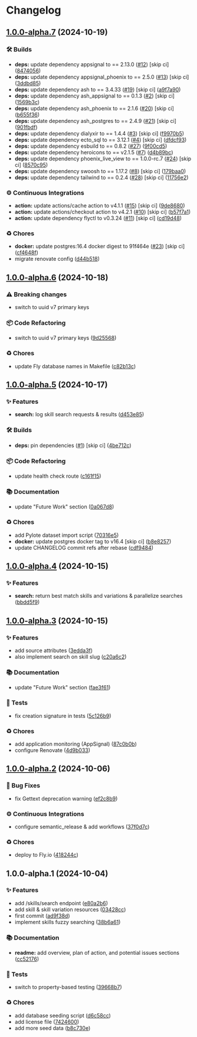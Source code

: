 # Changelog

## [1.0.0-alpha.7](https://github.com/talent-ideal/skill_sanity/compare/v1.0.0-alpha.6...v1.0.0-alpha.7) (2024-10-19)

### 🛠 Builds

* **deps:** update dependency appsignal to == 2.13.0 ([#12](https://github.com/talent-ideal/skill_sanity/issues/12)) [skip ci] ([8474056](https://github.com/talent-ideal/skill_sanity/commit/8474056a570ba15aa16a989a244d9d68d5935509))
* **deps:** update dependency appsignal_phoenix to == 2.5.0 ([#13](https://github.com/talent-ideal/skill_sanity/issues/13)) [skip ci] ([3ddbd85](https://github.com/talent-ideal/skill_sanity/commit/3ddbd855d273e26649a86072b59192eb9121478e))
* **deps:** update dependency ash to == 3.4.33 ([#19](https://github.com/talent-ideal/skill_sanity/issues/19)) [skip ci] ([a9f7a90](https://github.com/talent-ideal/skill_sanity/commit/a9f7a90d18a9ee454d08835eb40562e6590fcbfa))
* **deps:** update dependency ash_appsignal to == 0.1.3 ([#2](https://github.com/talent-ideal/skill_sanity/issues/2)) [skip ci] ([1569b3c](https://github.com/talent-ideal/skill_sanity/commit/1569b3c4424894d1d253e668f405808ff6c5f321))
* **deps:** update dependency ash_phoenix to == 2.1.6 ([#20](https://github.com/talent-ideal/skill_sanity/issues/20)) [skip ci] ([b655f36](https://github.com/talent-ideal/skill_sanity/commit/b655f363cd50791048325836436225b2dd9f5957))
* **deps:** update dependency ash_postgres to == 2.4.9 ([#21](https://github.com/talent-ideal/skill_sanity/issues/21)) [skip ci] ([901fbdf](https://github.com/talent-ideal/skill_sanity/commit/901fbdf084fb99198300dbc5282057c70618dbd0))
* **deps:** update dependency dialyxir to == 1.4.4 ([#3](https://github.com/talent-ideal/skill_sanity/issues/3)) [skip ci] ([f9970b5](https://github.com/talent-ideal/skill_sanity/commit/f9970b57cd3e5119533cd048cdc869833c61da22))
* **deps:** update dependency ecto_sql to == 3.12.1 ([#4](https://github.com/talent-ideal/skill_sanity/issues/4)) [skip ci] ([dfdcf93](https://github.com/talent-ideal/skill_sanity/commit/dfdcf93f8ca2c9c2855119fc620060f8354ca03d))
* **deps:** update dependency esbuild to == 0.8.2 ([#27](https://github.com/talent-ideal/skill_sanity/issues/27)) ([9f00cd5](https://github.com/talent-ideal/skill_sanity/commit/9f00cd51d00442ac5f9984b1e0d002b11a64234a))
* **deps:** update dependency heroicons to == v2.1.5 ([#7](https://github.com/talent-ideal/skill_sanity/issues/7)) ([d4b89bc](https://github.com/talent-ideal/skill_sanity/commit/d4b89bc368dbef4923e8c1f919491bafe00866f4))
* **deps:** update dependency phoenix_live_view to == 1.0.0-rc.7 ([#24](https://github.com/talent-ideal/skill_sanity/issues/24)) [skip ci] ([8570c95](https://github.com/talent-ideal/skill_sanity/commit/8570c954f6d44f2c2c28b4720cda52fc6284166c))
* **deps:** update dependency swoosh to == 1.17.2 ([#8](https://github.com/talent-ideal/skill_sanity/issues/8)) [skip ci] ([179baa0](https://github.com/talent-ideal/skill_sanity/commit/179baa02e890ffecd86e9b5a246dad82b1aff6ad))
* **deps:** update dependency tailwind to == 0.2.4 ([#28](https://github.com/talent-ideal/skill_sanity/issues/28)) [skip ci] ([11756e2](https://github.com/talent-ideal/skill_sanity/commit/11756e202f8ab0fa116aef116b5fc73a80294265))

### ⚙️ Continuous Integrations

* **action:** update actions/cache action to v4.1.1 ([#15](https://github.com/talent-ideal/skill_sanity/issues/15)) [skip ci] ([9de8680](https://github.com/talent-ideal/skill_sanity/commit/9de86809643e483e42b7213b8077346894d3b8b2))
* **action:** update actions/checkout action to v4.2.1 ([#10](https://github.com/talent-ideal/skill_sanity/issues/10)) [skip ci] ([b57f7a1](https://github.com/talent-ideal/skill_sanity/commit/b57f7a1ddd8380ff805de5df47baae95dc625806))
* **action:** update dependency flyctl to v0.3.24 ([#11](https://github.com/talent-ideal/skill_sanity/issues/11)) [skip ci] ([cd19d48](https://github.com/talent-ideal/skill_sanity/commit/cd19d48ea48e8067aab5a7c609e8cbaa303ba7a4))

### ♻️ Chores

* **docker:** update postgres:16.4 docker digest to 91f464e ([#23](https://github.com/talent-ideal/skill_sanity/issues/23)) [skip ci] ([cf4648f](https://github.com/talent-ideal/skill_sanity/commit/cf4648f283c2909d999b7f1f9d19440b757f2089))
* migrate renovate config ([d44b518](https://github.com/talent-ideal/skill_sanity/commit/d44b518a511abd1f43c15e26cce985d7dc462460))

## [1.0.0-alpha.6](https://github.com/talent-ideal/skill_sanity/compare/v1.0.0-alpha.5...v1.0.0-alpha.6) (2024-10-18)

### ⚠ Breaking changes

* switch to uuid v7 primary keys

### 📦 Code Refactoring

* switch to uuid v7 primary keys ([9d25568](https://github.com/talent-ideal/skill_sanity/commit/9d25568989bed736c5dcdf66e100a67574e8ec2c))

### ♻️ Chores

* update Fly database names in Makefile ([c82b13c](https://github.com/talent-ideal/skill_sanity/commit/c82b13c4738a3bbcafe19957a3671041a6eed570))

## [1.0.0-alpha.5](https://github.com/talent-ideal/skill_sanity/compare/v1.0.0-alpha.4...v1.0.0-alpha.5) (2024-10-17)

### ✨ Features

* **search:** log skill search requests & results ([d453e85](https://github.com/talent-ideal/skill_sanity/commit/d453e8539dedd426dbf71984b6cec7b2be7aec9e))

### 🛠 Builds

* **deps:** pin dependencies ([#1](https://github.com/talent-ideal/skill_sanity/issues/1)) [skip ci] ([4be712c](https://github.com/talent-ideal/skill_sanity/commit/4be712c8f5c06b2a735984b88f051ff33998b3d1))

### 📦 Code Refactoring

* update health check route ([c161f15](https://github.com/talent-ideal/skill_sanity/commit/c161f15390576013f009ad4a5756ff3caca4abf0))

### 📚 Documentation

* update "Future Work" section ([0a067d8](https://github.com/talent-ideal/skill_sanity/commit/0a067d875da32529d064ba60d0bd17483b9b66c5))

### ♻️ Chores

* add Pylote dataset import script ([70316e5](https://github.com/talent-ideal/skill_sanity/commit/70316e5e06f4a21d3bd44d03c7c09683115b7bce))
* **docker:** update postgres docker tag to v16.4 [skip ci] ([b8e8257](https://github.com/talent-ideal/skill_sanity/commit/b8e82573257c530692701c68707e916268964442))
* update CHANGELOG commit refs after rebase ([cdf9484](https://github.com/talent-ideal/skill_sanity/commit/cdf9484bcd94796b227ee59eae363f7bb093c451))

## [1.0.0-alpha.4](https://github.com/talent-ideal/skill_sanity/compare/v1.0.0-alpha.3...v1.0.0-alpha.4) (2024-10-15)

### ✨ Features

* **search:** return best match skills and variations & parallelize searches ([bbdd5f9](https://github.com/talent-ideal/skill_sanity/commit/bbdd5f919ae771e69c821836b380e53b11283c08))

## [1.0.0-alpha.3](https://github.com/talent-ideal/skill_sanity/compare/v1.0.0-alpha.2...v1.0.0-alpha.3) (2024-10-15)

### ✨ Features

* add source attributes ([3edda3f](https://github.com/talent-ideal/skill_sanity/commit/3edda3f4c169958cb01e3bca6b55ddf48d7dce20))
* also implement search on skill slug ([c20a6c2](https://github.com/talent-ideal/skill_sanity/commit/c20a6c2aba6fa793ab81fc8218f9e6f3b37cc74c))

### 📚 Documentation

* update "Future Work" section ([fae3f61](https://github.com/talent-ideal/skill_sanity/commit/fae3f616e5295d04292a6ff53b049ce785d2553b))

### 🚨 Tests

* fix creation signature in tests ([5c126b9](https://github.com/talent-ideal/skill_sanity/commit/5c126b9db35a47d9c07118e5a3e7257cfb23e7fe))

### ♻️ Chores

* add application monitoring (AppSignal) ([87c0b0b](https://github.com/talent-ideal/skill_sanity/commit/87c0b0bb7afa1ad3e74c737ab343da62aef5e761))
* configure Renovate ([4d9b033](https://github.com/talent-ideal/skill_sanity/commit/4d9b033e45a8245f7a6dab95f5f262e6f0d6eec9))

## [1.0.0-alpha.2](https://github.com/talent-ideal/skill_sanity/compare/v1.0.0-alpha.1...v1.0.0-alpha.2) (2024-10-06)

### 🐛 Bug Fixes

* fix Gettext deprecation warning ([ef2c8b9](https://github.com/talent-ideal/skill_sanity/commit/ef2c8b92bf4d005e2df3044e6a67fe723fae90ec))

### ⚙️ Continuous Integrations

* configure semantic_release & add workflows ([37f0d7c](https://github.com/talent-ideal/skill_sanity/commit/37f0d7c8ebb8fde4d6916d8dde7f989883466928))

### ♻️ Chores

* deploy to Fly.io ([418244c](https://github.com/talent-ideal/skill_sanity/commit/418244cbd1d9ab9bde0d8e3849c0ee40b1480ecd))

## 1.0.0-alpha.1 (2024-10-04)

### ✨ Features

* add /skills/search endpoint ([e80a2b6](https://github.com/talent-ideal/skill_sanity/commit/e80a2b68f870f6b4c51b3de57c1ad099e67f66a6))
* add skill & skill variation resources ([03428cc](https://github.com/talent-ideal/skill_sanity/commit/03428cc505e50c8489244890e322268bea9fc1a4))
* first commit ([ad9f38d](https://github.com/talent-ideal/skill_sanity/commit/ad9f38d2805342bc512e07e2873f2c58bb79acaa))
* implement skills fuzzy searching ([38b6a61](https://github.com/talent-ideal/skill_sanity/commit/38b6a61957f107ea54333b7312410eb36ab2ca2a))

### 📚 Documentation

* **readme:** add overview, plan of action, and potential issues sections ([cc52176](https://github.com/talent-ideal/skill_sanity/commit/cc52176d8a6a59a891a4927580413a110458fc4f))

### 🚨 Tests

* switch to property-based testing ([39668b7](https://github.com/talent-ideal/skill_sanity/commit/39668b778cd6954ac5f42e2153a3b13ebefec3a3))

### ♻️ Chores

* add database seeding script ([d6c58cc](https://github.com/talent-ideal/skill_sanity/commit/d6c58ccc5436730fcd010a1269588457424a6e1d))
* add license file ([7424600](https://github.com/talent-ideal/skill_sanity/commit/7424600cb536ba5b4f2e92d4fa2a466377fd62db))
* add more seed data ([b8c730e](https://github.com/talent-ideal/skill_sanity/commit/b8c730e52b4932644981cfe7c49d4aa1ceb63c28))
